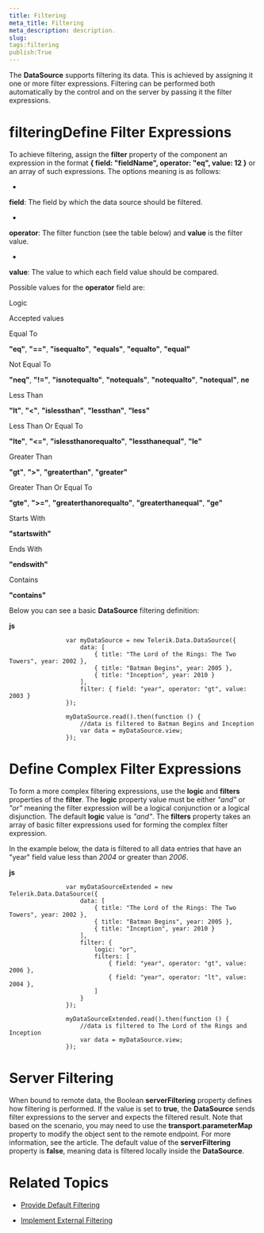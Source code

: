 ```yaml
---
title: Filtering
meta_title: Filtering
meta_description: description.
slug: 
tags:filtering
publish:True
---
```



The __DataSource__ supports filtering its data. This is achieved by assigning it one or more filter expressions. Filtering can be performed
				both automatically by the control and on the server by passing it the filter expressions.
			

# filteringDefine Filter Expressions

To achieve filtering, assign the __filter__
					property of the component an expression in the format __{ field: "fieldName", operator: "eq", value: 12 }__ or an
					array of such expressions. The options meaning is as follows:
				

* 

__field__: The field by which the data source should be filtered.
						

* 

__operator__: The filter function (see the table below) and __value__ is the filter value.
						

* 

__value__: The value to which each field value should be compared.
						

Possible values for the __operator__ field are:
				

Logic

Accepted values

Equal To

__"eq"__, __"=="__, __"isequalto"__,
								__"equals"__, __"equalto"__, __"equal"__

Not Equal To

__"neq"__, __"!="__, __"isnotequalto"__,
								__"notequals"__, __"notequalto"__, __"notequal"__,
								__ne__

Less Than

__"lt"__, __"<"__, __"islessthan"__,
								__"lessthan"__, __"less"__

Less Than Or Equal To

__"lte"__, __"<="__, __"islessthanorequalto"__,
								__"lessthanequal"__, __"le"__

Greater Than

__"gt"__, __">"__, __"greaterthan"__, __"greater"__

Greater Than Or Equal To

__"gte"__, __">="__, __"greaterthanorequalto"__,
								__"greaterthanequal"__, __"ge"__

Starts With

__"startswith"__

Ends With

__"endswith"__

Contains

__"contains"__

Below you can see a basic __DataSource__ filtering definition:
				


 __js__
    


				    var myDataSource = new Telerik.Data.DataSource({
				        data: [
	                        { title: "The Lord of the Rings: The Two Towers", year: 2002 },
	                        { title: "Batman Begins", year: 2005 },
	                        { title: "Inception", year: 2010 }
	                    ],
				        filter: { field: "year", operator: "gt", value: 2003 }
				    });
	
				    myDataSource.read().then(function () {
				        //data is filtered to Batman Begins and Inception
				        var data = myDataSource.view;
				    });



# Define Complex Filter Expressions

To form a more complex filtering expressions, use the __logic__ and __filters__ properties of the
					__filter__. The __logic__ property value must be either *"and"* or
					*"or"* meaning the filter expression will be a logical conjunction or a logical disjunction. The default __logic__
					value is *"and"*. The __filters__ property takes an array of basic filter expressions used for forming the complex
					filter expression.
				

In the example below, the data is filtered to all data entries that have an "year" field value less than *2004* or
					greater than *2006*.
				


 __js__
    


				    var myDataSourceExtended = new Telerik.Data.DataSource({
	                    data: [
	                        { title: "The Lord of the Rings: The Two Towers", year: 2002 },
	                        { title: "Batman Begins", year: 2005 },
	                        { title: "Inception", year: 2010 }
	                    ],
				        filter: {
				            logic: "or",
				            filters: [
	                            { field: "year", operator: "gt", value: 2006 },
	                            { field: "year", operator: "lt", value: 2004 },
	                        ]
				        }
				    });
	
				    myDataSourceExtended.read().then(function () {
				        //data is filtered to The Lord of the Rings and Inception
				        var data = myDataSource.view;
				    });



# Server Filtering

When bound to remote data, the Boolean __serverFiltering__ property defines how filtering is performed. If the value
					is set to __true__, the __DataSource__ sends filter expressions to the server and expects the filtered result. Note that based on
					the scenario, you may need to use the __transport.parameterMap__ property to
					modify the object sent to the remote endpoint. For more information, see the [](5764a8ba-3fe5-49dc-9d6c-7248f48939fc)
					article.
					The default value of the __serverFiltering__ property is __false__, meaning data is filtered locally inside
					the __DataSource__.
				

# Related Topics

 * [Provide Default Filtering]({{slug:provide-default-filtering}})

 * [Implement External Filtering]({{slug:implement-external-filtering}})
